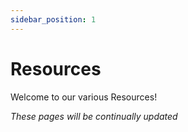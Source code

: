 ```yaml
---
sidebar_position: 1
---
```


# Resources
Welcome to our various Resources!

*These pages will be continually updated*